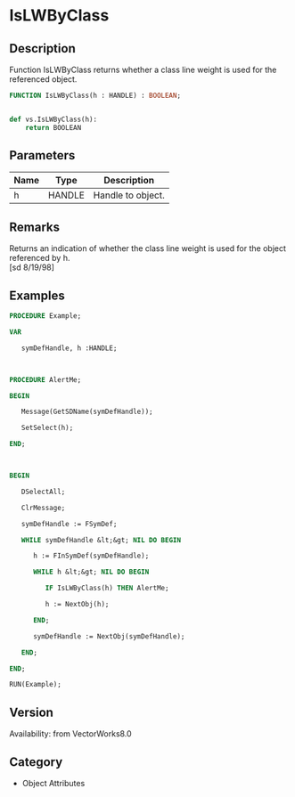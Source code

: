 # IsLWByClass

## Description
Function IsLWByClass returns whether a class line weight is used for the referenced object.

```pascal
FUNCTION IsLWByClass(h : HANDLE) : BOOLEAN;
```

```python

def vs.IsLWByClass(h):
    return BOOLEAN
```

## Parameters
|Name|Type|Description|
|---|---|---|
|h|HANDLE|Handle to object.|

## Remarks
Returns an indication of whether the class line weight is used for the object referenced by h.<BR>
[sd 8/19/98]

## Examples
```pascal
PROCEDURE Example;

VAR

   symDefHandle, h :HANDLE;



PROCEDURE AlertMe;

BEGIN

   Message(GetSDName(symDefHandle));

   SetSelect(h);

END;



BEGIN

   DSelectAll;

   ClrMessage;

   symDefHandle := FSymDef;

   WHILE symDefHandle &lt;&gt; NIL DO BEGIN

      h := FInSymDef(symDefHandle);

      WHILE h &lt;&gt; NIL DO BEGIN

         IF IsLWByClass(h) THEN AlertMe;

         h := NextObj(h);

      END;

      symDefHandle := NextObj(symDefHandle);

   END;

END;

RUN(Example);


```

## Version
Availability: from VectorWorks8.0
## Category
* Object Attributes

